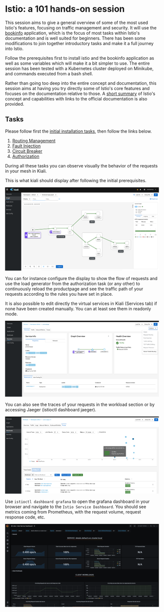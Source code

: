 # Istio: a 101 hands-on session

This session aims to give a general overview of some of the most used Istio's features, focusing on traffic management and security. It will use the [bookinfo](https://istio.io/latest/docs/examples/bookinfo/) application, which is the focus of most tasks within Istio's documentation and is well suited for beginners. There has been some modifications to join together introductory tasks and make it a full journey into Istio.

Follow the prerequisites first to install istio and the bookinfo application as well as some variables which will make it a bit simpler to use. The entire session has been tested with a Kubernetes cluster deployed on Minikube, and commands executed from a bash shell.

Rather than going too deep into the entire concept and documentation, this session aims at having you try directly some of Istio's core features and focuses on the documentation relative to those. A [short summary](istio101.md) of Istio's concept and capabilities with links to the official documentation is also provided.


## Tasks

Please follow first the [initial installation tasks](tasks/prerequisites.md), then follow the links below.

1. [Routing Management](tasks/routing.md)
2. [Fault Injection](tasks/faultinjection.md)
3. [Circuit Breaker](tasks/circuitbreaker.md)
4. [Authorization](tasks/authorization.md)

During all these tasks you can observe visually the behavior of the requests in your mesh in Kiali. 

This is what kiali should display after following the initial prerequisites.

![Kiali's Graph View](imgs/kiali-initial-view.png)

You can for instance configure the display to show the flow of requests and use the load generator from the authorization task (or any other) to continuously reload the productpage and see the traffic path of your requests according to the rules you have set in place.

It is also possible to edit directly the virtual services in Kiali (Services tab) if none have been created manually. You can at least see them in readonly mode.

![Kiali's Services View](imgs/kiali-services.png)

You can also see the traces of your requests in the workload section or by accessing Jaeger (istioctl dashboard jaeger).

![Kiali's Workload View](imgs/kiali-workload-trace.png)

Use `istioctl dashboard grafana` to open the grafana dashboard in your browser and navigate to the `Istio Service Dashboard`. You should see metrics coming from Prometheus, with the request volume, request response code, etc.

![Grafana's Istio Service Dashboard](imgs/grafana-istio-service-dashboard.png)
